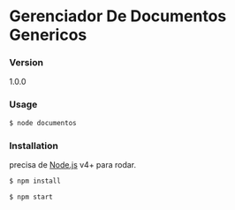 # Gerenciador De Documentos Genericos

### Version
1.0.0

### Usage

```sh
$ node documentos
```

### Installation

precisa de [Node.js](https://nodejs.org/) v4+ para rodar.

```sh
$ npm install
```

```sh
$ npm start
```
